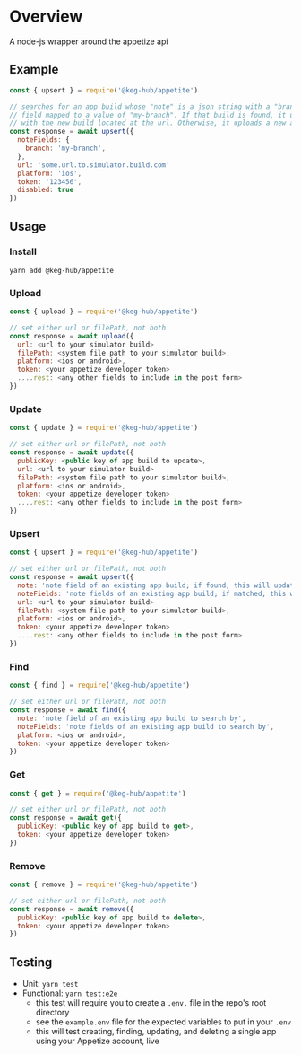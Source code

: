 # Overview

A node-js wrapper around the appetize api

## Example
```js
const { upsert } = require('@keg-hub/appetite')

// searches for an app build whose "note" is a json string with a "branch"
// field mapped to a value of "my-branch". If that build is found, it updates it 
// with the new build located at the url. Otherwise, it uploads a new app build.
const response = await upsert({
  noteFields: {
    branch: 'my-branch',
  },
  url: 'some.url.to.simulator.build.com'
  platform: 'ios',
  token: '123456',
  disabled: true
})
```

## Usage

### Install
`yarn add @keg-hub/appetite`

### Upload
```js
const { upload } = require('@keg-hub/appetite')

// set either url or filePath, not both
const response = await upload({
  url: <url to your simulator build>
  filePath: <system file path to your simulator build>,
  platform: <ios or android>,
  token: <your appetize developer token>
  ....rest: <any other fields to include in the post form>
})
```

### Update
```js
const { update } = require('@keg-hub/appetite')

// set either url or filePath, not both
const response = await update({
  publicKey: <public key of app build to update>,
  url: <url to your simulator build>
  filePath: <system file path to your simulator build>,
  platform: <ios or android>,
  token: <your appetize developer token>
  ....rest: <any other fields to include in the post form>
})
```

### Upsert
```js
const { upsert } = require('@keg-hub/appetite')

// set either url or filePath, not both
const response = await upsert({
  note: 'note field of an existing app build; if found, this will update that app build',
  noteFields: 'note fields of an existing app build; if matched, this will update that app build. Assumes the note is in json format.',
  url: <url to your simulator build>
  filePath: <system file path to your simulator build>,
  platform: <ios or android>,
  token: <your appetize developer token>
  ....rest: <any other fields to include in the post form>
})
```

### Find
```js
const { find } = require('@keg-hub/appetite')

// set either url or filePath, not both
const response = await find({
  note: 'note field of an existing app build to search by',
  noteFields: 'note fields of an existing app build to search by',
  platform: <ios or android>,
  token: <your appetize developer token>
})
```

### Get
```js
const { get } = require('@keg-hub/appetite')

// set either url or filePath, not both
const response = await get({
  publicKey: <public key of app build to get>,
  token: <your appetize developer token>
})
```

### Remove
```js
const { remove } = require('@keg-hub/appetite')

// set either url or filePath, not both
const response = await remove({
  publicKey: <public key of app build to delete>,
  token: <your appetize developer token>
})
```

## Testing
* Unit: `yarn test` 
* Functional: `yarn test:e2e`
  * this test will require you to create a `.env.` file in the repo's root directory
  * see the `example.env` file for the expected variables to put in your `.env`
  * this will test creating, finding, updating, and deleting a single app using your Appetize account, live